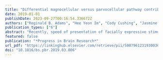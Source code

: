 ```yaml
---
title: "Differential magnocellular versus parvocellular pathway contributions to the combinatorial processing of facial threat"
date: 2019-01-01
publishDate: 2023-09-27T00:16:54.336672Z
authors: ["Reginald B. Adams", "Hee Yeon Im", "Cody Cushing", "Jasmine Boshyan", "Noreen Ward", "Daniel N. Albohn", "Kestutis Kveraga"]
publication_types: ["6"]
abstract: "Recently, speed of presentation of facially expressive stimuli was found to influence the processing of compound threat cues (e.g., anger/fear/gaze). For instance, greater amygdala responses were found to clear (e.g., direct gaze anger/averted gaze fear) versus ambiguous (averted gaze anger/direct gaze fear) combinations of threat cues when rapidly presented (33 and 300 ms), but greater to ambiguous versus clear threat cues when presented for more sustained durations (1, 1.5, and 2 s). A working hypothesis was put forth (Adams et al., 2012) that these effects were due to differential magnocellular versus parvocellular pathways contributions to the rapid versus sustained processing of threat, respectively. To test this possibility directly here, we restricted visual stream processing in the fMRI environment using facially expressive stimuli specifically designed to bias visual input exclusively to the magnocellular versus parvocellular pathways. We found that for magnocellular-biased stimuli, activations were predominantly greater to clear versus ambiguous threat-gaze pairs (on par with that previously found for rapid presentations of threat cues), whereas activations to ambiguous versus clear threat-gaze pairs were greater for parvocellular-biased stimuli (on par with that previously found for sustained presentations). We couch these findings in an adaptive dual process account of threat perception and highlight implications for other dual process models within psychology."
featured: false
publication: "*Progress in Brain Research*"
url_pdf: "https://linkinghub.elsevier.com/retrieve/pii/S0079612319300366"
doi: "10.1016/bs.pbr.2019.03.006"
---
```


